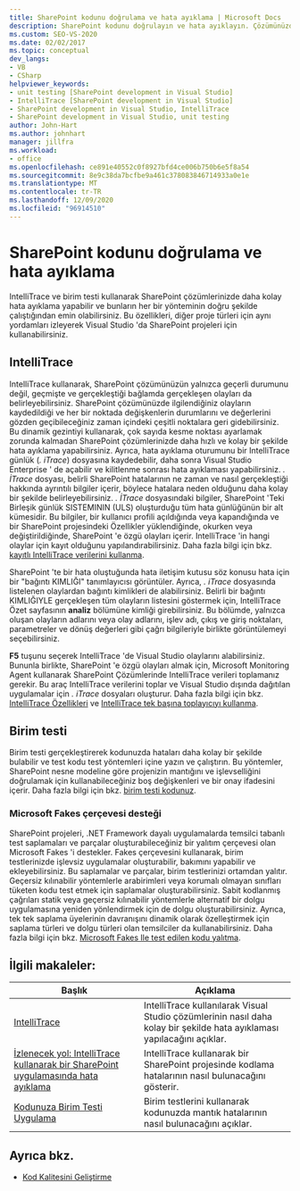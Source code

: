 ```yaml
---
title: SharePoint kodunu doğrulama ve hata ayıklama | Microsoft Docs
description: SharePoint kodunu doğrulayın ve hata ayıklayın. Çözümünüzde geçmiş olayları ve geçerli durumu incelemek için IntelliTrace kullanın. Yöntemlerinizin doğru şekilde çalışmasını sağlamak için birim testi kullanın.
ms.custom: SEO-VS-2020
ms.date: 02/02/2017
ms.topic: conceptual
dev_langs:
- VB
- CSharp
helpviewer_keywords:
- unit testing [SharePoint development in Visual Studio]
- IntelliTrace [SharePoint development in Visual Studio]
- SharePoint development in Visual Studio, IntelliTrace
- SharePoint development in Visual Studio, unit testing
author: John-Hart
ms.author: johnhart
manager: jillfra
ms.workload:
- office
ms.openlocfilehash: ce891e40552c0f8927bfd4ce006b750b6e5f8a54
ms.sourcegitcommit: 8e9c38da7bcfbe9a461c378083846714933a0e1e
ms.translationtype: MT
ms.contentlocale: tr-TR
ms.lasthandoff: 12/09/2020
ms.locfileid: "96914510"
---
```

# <a name="verify-and-debug-sharepoint-code"></a>SharePoint kodunu doğrulama ve hata ayıklama
IntelliTrace ve birim testi kullanarak SharePoint çözümlerinizde daha kolay hata ayıklama yapabilir ve bunların her bir yönteminin doğru şekilde çalıştığından emin olabilirsiniz. Bu özellikleri, diğer proje türleri için aynı yordamları izleyerek Visual Studio 'da SharePoint projeleri için kullanabilirsiniz.

## <a name="intellitrace"></a>IntelliTrace
IntelliTrace kullanarak, SharePoint çözümünüzün yalnızca geçerli durumunu değil, geçmişte ve gerçekleştiği bağlamda gerçekleşen olayları da belirleyebilirsiniz. SharePoint çözümünüzde ilgilendiğiniz olayların kaydedildiği ve her bir noktada değişkenlerin durumlarını ve değerlerini gözden geçibileceğiniz zaman içindeki çeşitli noktalara geri gidebilirsiniz. Bu dinamik gezintiyi kullanarak, çok sayıda kesme noktası ayarlamak zorunda kalmadan SharePoint çözümlerinizde daha hızlı ve kolay bir şekilde hata ayıklama yapabilirsiniz. Ayrıca, hata ayıklama oturumunu bir IntelliTrace günlük (*. iTrace*) dosyasına kaydedebilir, daha sonra Visual Studio Enterprise ' de açabilir ve kilitlenme sonrası hata ayıklaması yapabilirsiniz. *. İTrace* dosyası, belirli SharePoint hatalarının ne zaman ve nasıl gerçekleştiği hakkında ayrıntılı bilgiler içerir, böylece hatalara neden olduğunu daha kolay bir şekilde belirleyebilirsiniz. *. İTrace* dosyasındaki bilgiler, SharePoint 'Teki Birleşik günlük SISTEMININ (ULS) oluşturduğu tüm hata günlüğünün bir alt kümesidir. Bu bilgiler, bir kullanıcı profili açıldığında veya kapandığında ve bir SharePoint projesindeki Özellikler yüklendiğinde, okurken veya değiştirildiğinde, SharePoint 'e özgü olayları içerir. IntelliTrace 'in hangi olaylar için kayıt olduğunu yapılandırabilirsiniz. Daha fazla bilgi için bkz. [kayıtlı IntelliTrace verilerini kullanma](../debugger/using-saved-intellitrace-data.md).

SharePoint 'te bir hata oluştuğunda hata iletişim kutusu söz konusu hata için bir "bağıntı KIMLIĞI" tanımlayıcısı görüntüler. Ayrıca, *. iTrace* dosyasında listelenen olaylardan bağıntı kimlikleri de alabilirsiniz. Belirli bir bağıntı KIMLIĞIYLE gerçekleşen tüm olayların listesini göstermek için, IntelliTrace Özet sayfasının **analiz** bölümüne kimliği girebilirsiniz. Bu bölümde, yalnızca oluşan olayların adlarını veya olay adlarını, işlev adı, çıkış ve giriş noktaları, parametreler ve dönüş değerleri gibi çağrı bilgileriyle birlikte görüntülemeyi seçebilirsiniz.

**F5** tuşunu seçerek IntelliTrace 'de Visual Studio olaylarını alabilirsiniz. Bununla birlikte, SharePoint 'e özgü olayları almak için, Microsoft Monitoring Agent kullanarak SharePoint Çözümlerinde IntelliTrace verileri toplamanız gerekir. Bu araç IntelliTrace verilerini toplar ve Visual Studio dışında dağıtılan uygulamalar için *. iTrace* dosyaları oluşturur. Daha fazla bilgi için bkz. [IntelliTrace Özellikleri](../debugger/intellitrace-features.md) ve [IntelliTrace tek başına toplayıcıyı kullanma](../debugger/using-the-intellitrace-stand-alone-collector.md).

## <a name="unit-test"></a>Birim testi
Birim testi gerçekleştirerek kodunuzda hataları daha kolay bir şekilde bulabilir ve test kodu test yöntemleri içine yazın ve çalıştırın. Bu yöntemler, SharePoint nesne modeline göre projenizin mantığını ve işlevselliğini doğrulamak için kullanabileceğiniz boş değişkenleri ve bir onay ifadesini içerir. Daha fazla bilgi için bkz. [birim testi kodunuz](../test/unit-test-your-code.md).

### <a name="support-for-microsoft-fakes-framework"></a>Microsoft Fakes çerçevesi desteği
SharePoint projeleri, .NET Framework dayalı uygulamalarda temsilci tabanlı test saplamaları ve parçalar oluşturabileceğiniz bir yalıtım çerçevesi olan Microsoft Fakes 'i destekler. Fakes çerçevesini kullanarak, birim testlerinizde işlevsiz uygulamalar oluşturabilir, bakımını yapabilir ve ekleyebilirsiniz. Bu saplamalar ve parçalar, birim testlerinizi ortamdan yalıtır. Geçersiz kılınabilir yöntemlerle arabirimleri veya korumalı olmayan sınıfları tüketen kodu test etmek için saplamalar oluşturabilirsiniz. Sabit kodlanmış çağrıları statik veya geçersiz kılınabilir yöntemlerle alternatif bir dolgu uygulamasına yeniden yönlendirmek için de dolgu oluşturabilirsiniz. Ayrıca, tek tek saplama üyelerinin davranışını dinamik olarak özelleştirmek için saplama türleri ve dolgu türleri olan temsilciler da kullanabilirsiniz. Daha fazla bilgi için bkz. [Microsoft Fakes Ile test edilen kodu yalıtma](../test/isolating-code-under-test-with-microsoft-fakes.md).

## <a name="related-articles"></a>İlgili makaleler:

|Başlık|Açıklama|
|-----------|-----------------|
|[IntelliTrace](../debugger/intellitrace.md)|IntelliTrace kullanılarak Visual Studio çözümlerinin nasıl daha kolay bir şekilde hata ayıklaması yapılacağını açıklar.|
|[İzlenecek yol: IntelliTrace kullanarak bir SharePoint uygulamasında hata ayıklama](../sharepoint/walkthrough-debugging-a-sharepoint-application-by-using-intellitrace.md)|IntelliTrace kullanarak bir SharePoint projesinde kodlama hatalarının nasıl bulunacağını gösterir.|
|[Kodunuza Birim Testi Uygulama](../test/unit-test-your-code.md)|Birim testlerini kullanarak kodunuzda mantık hatalarının nasıl bulunacağını açıklar.|

## <a name="see-also"></a>Ayrıca bkz.

- [Kod Kalitesini Geliştirme](../test/improve-code-quality.md)